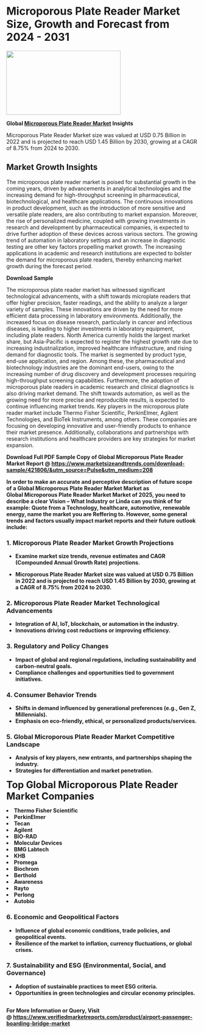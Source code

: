 <H1>Microporous Plate Reader Market Size, Growth and Forecast from 2024 - 2031</H1><img class="aligncenter size-medium wp-image-584254" src="https://thirdeyenews.in/wp-content/uploads/2024/09/Global-Market-Research-300x168.jpeg" alt="" width="300" height="168" /><p><strong>Global&nbsp;<a href="https://www.marketsizeandtrends.com/download-sample/421806/&amp;utm_source=Pulse&amp;utm_medium=208">Microporous Plate Reader Market</a> Insights</strong></p><p>Microporous Plate Reader Market size was valued at USD 0.75 Billion in 2022 and is projected to reach USD 1.45 Billion by 2030, growing at a CAGR of 8.75% from 2024 to 2030.</p><p><h2>Market Growth Insights</h2> <p>The microporous plate reader market is poised for substantial growth in the coming years, driven by advancements in analytical technologies and the increasing demand for high-throughput screening in pharmaceutical, biotechnological, and healthcare applications. The continuous innovations in product development, such as the introduction of more sensitive and versatile plate readers, are also contributing to market expansion. Moreover, the rise of personalized medicine, coupled with growing investments in research and development by pharmaceutical companies, is expected to drive further adoption of these devices across various sectors. The growing trend of automation in laboratory settings and an increase in diagnostic testing are other key factors propelling market growth. The increasing applications in academic and research institutions are expected to bolster the demand for microporous plate readers, thereby enhancing market growth during the forecast period.</p> <p><strong>Download Sample</strong></p> <p>The microporous plate reader market has witnessed significant technological advancements, with a shift towards microplate readers that offer higher precision, faster readings, and the ability to analyze a larger variety of samples. These innovations are driven by the need for more efficient data processing in laboratory environments. Additionally, the increased focus on disease research, particularly in cancer and infectious diseases, is leading to higher investments in laboratory equipment, including plate readers. North America currently holds the largest market share, but Asia-Pacific is expected to register the highest growth rate due to increasing industrialization, improved healthcare infrastructure, and rising demand for diagnostic tools. The market is segmented by product type, end-use application, and region. Among these, the pharmaceutical and biotechnology industries are the dominant end-users, owing to the increasing number of drug discovery and development processes requiring high-throughput screening capabilities. Furthermore, the adoption of microporous plate readers in academic research and clinical diagnostics is also driving market demand. The shift towards automation, as well as the growing need for more precise and reproducible results, is expected to continue influencing market trends. Key players in the microporous plate reader market include Thermo Fisher Scientific, PerkinElmer, Agilent Technologies, and BioTek Instruments, among others. These companies are focusing on developing innovative and user-friendly products to enhance their market presence. Additionally, collaborations and partnerships with research institutions and healthcare providers are key strategies for market expansion. <p><strong></p><p><span class=""><strong>Download Full PDF Sample Copy of Global Microporous Plate Reader Market Report</strong> @ <a href="https://www.marketsizeandtrends.com/download-sample/421806/&amp;utm_source=Pulse&amp;utm_medium=208" target="_blank">https://www.marketsizeandtrends.com/download-sample/421806/&amp;utm_source=Pulse&amp;utm_medium=208</a></span></p><p>In order to make an accurate and perceptive description of future scope of a Global&nbsp;Microporous Plate Reader Market Market as Global&nbsp;Microporous Plate Reader Market Market of 2025, you need to describe a clear Vision &ndash; What Industry or Linda can you think of for example: Quote from a Technology, healthcare, automotive, renewable energy, name the market you are Reffering to. However, some general trends and factors usually impact market reports and their future outlook include:</p><h3>1.&nbsp;<strong>Microporous Plate Reader Market Growth Projections</strong></h3><ul><li>Examine market size trends, revenue estimates and CAGR (Compounded Annual Growth Rate) projections.</li><li><p>Microporous Plate Reader Market size was valued at USD 0.75 Billion in 2022 and is projected to reach USD 1.45 Billion by 2030, growing at a CAGR of 8.75% from 2024 to 2030.</p></li></ul><h3>2.&nbsp;<strong>Microporous Plate Reader Market Technological Advancements</strong></h3><ul><li>Integration of AI, IoT, blockchain, or automation in the industry.</li><li>Innovations driving cost reductions or improving efficiency.</li></ul><h3>3.&nbsp;<strong>Regulatory and Policy Changes</strong></h3><ul><li>Impact of global and regional regulations, including sustainability and carbon-neutral goals.</li><li>Compliance challenges and opportunities tied to government initiatives.</li></ul><h3>4.&nbsp;<strong>Consumer Behavior Trends</strong></h3><ul><li>Shifts in demand influenced by generational preferences (e.g., Gen Z, Millennials).</li><li>Emphasis on eco-friendly, ethical, or personalized products/services.</li></ul><h3>5.&nbsp;<strong>Global Microporous Plate Reader Market Competitive Landscape</strong></h3><ul><li>Analysis of key players, new entrants, and partnerships shaping the industry.</li><li>Strategies for differentiation and market penetration.</li></ul><p data-pm-slice="1 1 []"><span style="color: inherit; font-family: inherit; font-size: 25px;">Top Global Microporous Plate Reader Market Companies</span></p><div class="" data-test-id=""><p><li>Thermo Fisher Scientific</li><li> PerkinElmer</li><li> Tecan</li><li> Agilent</li><li> BIO-RAD</li><li> Molecular Devices</li><li> BMG Labtech</li><li> KHB</li><li> Promega</li><li> Biochrom</li><li> Berthold</li><li> Awareness</li><li> Rayto</li><li> Perlong</li><li> Autobio</li></p></div><h3>6.&nbsp;<strong>Economic and Geopolitical Factors</strong></h3><ul><li>Influence of global economic conditions, trade policies, and geopolitical events.</li><li>Resilience of the market to inflation, currency fluctuations, or global crises.</li></ul><h3>7.&nbsp;<strong>Sustainability and ESG (Environmental, Social, and Governance)</strong></h3><ul><li>Adoption of sustainable practices to meet ESG criteria.</li><li>Opportunities in green technologies and circular economy principles.</li></ul><h2><strong style="font-size: 14px;">For More Information or Query, Visit @&nbsp;</strong><a style="background-color: #ffffff; font-size: 14px;" href="https://www.marketsizeandtrends.com/report/microporous-plate-reader-market/" target="_blank">https://www.verifiedmarketreports.com/product/airport-passenger-boarding-bridge-market</a></h2>
